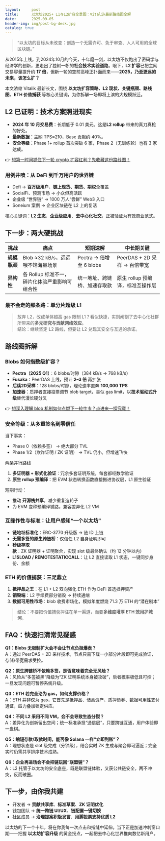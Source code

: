 ```yaml
---
layout:     post
title:      以太坊2025+ L1与L2扩容全景图：Vitalik最新路线图全解
date:       2025-09-05
header-img: img/post-bg-desk.jpg
catalog: true
---
```


> “以太坊的目标从未改变：创造一个无需许可、免于审查、人人可用的全球区块链。”

从2015年上线，到2024年10月的今天，十年磨一剑，以太坊不仅跑出了密码学与经济学的创新，更走出了独树一帜的**社会技术实验道路**。眼下，**L2 扩容**已把主网交易容量提升约 **17 倍**，但新一轮的空前高峰正扑面而来——**2025，乃至更远的未来，该怎么扩？**

本文浓缩 Vitalik 最新长文，围绕 **以太坊扩容策略、L2 现状、关键瓶颈、路线图、ETH 价值捕获** 等核心关键词，为你拆解一场即将上演的大规模跃迁。

## L2 已证明：技术方案照进现实

- **2024 年 10 月交易费**：长期低于 0.01 美元。这是**L2 rollup** 带来的真刀真枪的好处。  
- **最新数据**：主网 TPS≈210，Base 贡献约 40%。  
- **安全等级**：Phase 1+ rollup 首次突破 6 家，Phase 2（无训练轮）也有 3 家达成。

👉 [想第一时间抓住下一轮 crypto 扩容红利？先收藏这份路线图！](https://okxdog.com/)

### 用例井喷：从 DeFi 到千万用户的世界链

- Defi → **百万级用户**、**链上现货、期货、期权**全覆盖  
- SocialFi、预测市场 → 小众但高活跃  
- 企业级 “世界链” → 1000 万人“尝鲜” Web3 入口  
- Soneium 案例 → 企业区块链在 L2 上的复活

核心关键词：**L2 生态**、**企业级应用**、**去中心化社交**，正被验证为有效商业范式。

## 下一步：两大硬挑战

| 挑战 | 痛点 | 短期速解 | 中长期关键 |
|---|---|---|---|
| **规模瓶颈** | Blob ≈32 kB/s，远远喂不饱海量场景 | Pectra → 倍增至 6 blobs | PeerDAS + 2D 采样 → 百倍带宽 |
| **异构性** | 各 Rollup 标准不一，碎片化体验严重影响可组合性 | 统一地址、跨链桥、加速存取款 | 原生 rollup 预编译，标准互操作层 |

### 最不会走的那条路：单分片超级 L1

> 放弃 L2，改成单体超高 gas 限制 L1？看似快捷，实则阉割了去中心化社群所带来的**多元研究与贡献网络效应**。  
> 结论：继续坚定 L2 路线，但要让 L2 兑现其安全与互通的承诺。

## 路线图拆解

### Blobs 如何指数级扩容？

- **Pectra（2025 Q1）**：6 blobs/时隙（384 kB/s → 768 kB/s）  
- **Fusaka**：PeerDAS 上线，预计 **2–3 倍** 再扩张  
- **后续2D采样**：128 blobs/时隙，理论速率直奔 **100,000 TPS**  
- **加速器**：质押者直接投票调节 blob target，类似 gas limit，以**技术驱动式升级**替代漫长硬分叉

👉 [想深入理解 blob 机制如何点燃下一轮牛市？点进来一探究竟！](https://okxdog.com/)

### 安全等级：从多重签名到零信任

当下事实：  
- Phase 0（依赖多签） → 绝大部分 TVL  
- Phase 1/2（欺诈证明 / ZK 证明） → TVL 仍小，但增速飞快

两条并行路线  
1. **多证明器 + 形式化验证**：冗余多套证明系统，每套都经数学验证  
2. **原生 rollup 预编译**：把 EVM 状态转换函数直接搬进协议层，L1 原生验证

短期行动：  
- 推动 **开源栈共享**，减少重复造轮子  
- 为 EVM 变种预编译铺路，兼容差异化 L2 VM

### 互操作性与标准：让用户感知“一个以太坊”

- **链地址标准化**：ERC-3770 升级版 → 链 ID 上链  
- **无需多签的原生跨链桥**：仅信任 L2 自身证明即可  
- **秒级存取款**：ZK 证明器 + 证明聚合，实现 slot 级最终确认（约 12 分钟以内）  
- **L1SLOAD / REMOTESTATICCALL**：让 L2 直接读取 L1 状态，一键同步身份、余额

### ETH 的价值捕获：三足鼎立

1. **抵押品之王**：在 L1 + L2 双向强化 ETH 作为 DeFi 首选抵押资产  
2. **销毁端**：L2 手续费部分销毁 → 持续通缩  
3. **数据可用性市场**：blob 收费市场化，模拟年度燃烧 71.3 万 ETH 的“潜在剧本”

> 结论：不要把价值捕获押注在单一渠道，而要**多维度增厚 ETH 效用护城河**。

## FAQ：快速扫清常见疑惑

**Q1：Blobs 无限制扩大会不会让节点负担爆表？**  
A：通过 PeerDAS + 2D 采样技术，节点只需下载一小部分片段即可完成验证，存储/带宽需求受控。

**Q2：原生跨链桥不依赖多签，是否意味着完全无风险？**  
A：风险从“多签被黑”降级为“ZK 证明系统本身被攻破”，后者概率极低且可控；一旦发现问题可暂停系统升级。

**Q3：ETH 若完全沦为 gas，如何支撑价格？**  
A：ETH 并非仅为 gas，它首先是抵押品、储蓄资产、质押债券、数据可用性支付通证，四力叠加锁定供应。

**Q4：不同 L2 采用不同 VM，会不会导致生态分裂？**  
A：差异化为创新留出空间；统一标准承担“通信层”，只要跨链互通，用户体验即一盘棋。

**Q5：缩短存款/取款时间，能否像 Solana 一样“立即到账”？**  
A：理想状态是 slot 级完成（分钟级），结合实时 ZK 生成与聚合即可逼近；完全实时仍需共享排序技术成熟。

**Q6：企业再进场会不会把链玩回“联盟链”？**  
A：L2 托管于以太坊的安全底座，既是联盟链体验，又获公共链安全，两不冲突，反而破圈。

## 下一步，由你我共建

- 开发者 → **贡献共享库**、**标准草案**、**ZK 证明优化**  
- 钱包团队 → **统一跨链 UI/UX**、**链配置一键切换**  
- 社区成员 → **治理提案积极发言**、**用脚投票支持优质 L2**

以太坊的下一个十年，将在你我每一次点击和指缝中延伸。当下正是加速冲刺窗口期——把握 **以太坊扩容升级** 的黄金拐点，一起把去中心化世界推向数亿新用户。